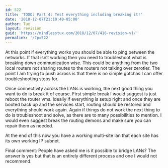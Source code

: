 ```yaml
---
id: 522
title: 'TODO: Part 4: Test everything including breaking it!'
date: '2018-12-07T21:10:40-05:00'
author: Tux
layout: revision
guid: 'https://mindlesstux.com/2018/12/07/416-revision-v1/'
permalink: '/?p=522'
---
```


At this point if everything works you should be able to ping between the networks. If that isn’t working then you need to troubleshoot what is breaking down communication wise. This could be anything from the two local routers not sharing routes to the routers not talking over zerotier. The point I am trying to push across is that there is no simple gotchas I can offer troubleshooting steps for.

Once connectivity across the LANs is working, the next good thing you want to do is break it of course. First simple break I would suggest is just reboot the router vms. Ideally if everything is setup right and once they are booted back up and the services start, routing should be restored and everything should work again. Again if things do not work the next thing to do is troubleshoot and solve, as there are to many possibilities to mention. I would even suggest break the routing demons and make sure you can repair them as needed.

At the end of this now you have a working multi-site lan that each site has its own working IP subnet.

Final comment: People have asked me is it possible to bridge LANs? The answer is yes but that is an entirely different process and one I would not recommend.